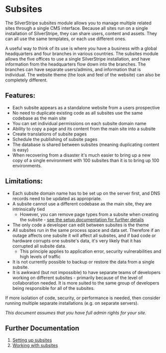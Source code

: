 # Subsites

The SilverStripe subsites module allows you to manage multiple related sites through a single CMS interface. Because all sites run on a single installation of SilverStripe, they can share users, content and assets. 
They can all use the same templates, or each use different ones.

A useful way to think of its use is where you have a business with a global headquarters and four branches in various countries. The subsites module allows the five offices to use a single SilverStripe installation, and have information from the headquarters flow down into the branches. The branches can have separate users/admins, and information that is individual. The website theme (the look and feel of the website) can also be completely different.

## Features:
 * Each subsite appears as a standalone website from a users prospective
 * No need to duplicate existing code as all subsites use the same codebase as the main site
 * You can set individual permissions on each subsite domain name
 * Ability to copy a page and its content from the main site into a subsite
 * Create translations of subsite pages
 * Schedule the publishing of subsite pages
 * The database is shared between subsites (meaning duplicating content is easy)
 * When recovering from a disaster it's much easier to bring up a new copy of a single environment with 100 subsites than it is to bring up 100 environments.

## Limitations:
 * Each subsite domain name has to be set up on the server first, and DNS records need to be updated as appropriate.
 * A subsite cannot use a different codebase as the main site, they are intrinsically tied
   * However, you can remove page types from a subsite when creating the subsite - [see the setup documentation for further details](set_up.md)
 * The only code a developer can edit between subsites is the theme
 * All subsites run in the same process space and data set. Therefore if an outage affects one subsite it will affect all subsites, and if bad code or hardware corrupts one subsite's data, it's very likely that it has corrupted all subsite data. 
 	* This principle applies to application error, security vulnerabilities and high levels of traffic
 * It is not currently possible to backup or restore the data from a single subsite. 
 * It is awkward (but not impossible) to have separate teams of developers working on different subsites - primarily because of the level of collaboration needed. It is more suited to the same group of developers being responsible for all of the subsites.

If more isolation of code, security, or performance is needed, then consider running multiple separate installations (e.g. on separate servers).

*This document assumes that you have full admin rights for your site.*

## Further Documentation
 1. [Setting up subsites](set_up.md)
 2. [Working with subsites](working_with.md)